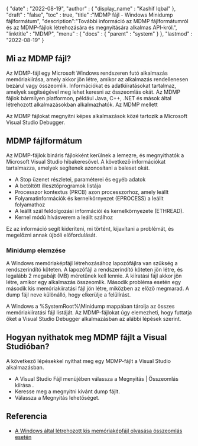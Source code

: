 {
  "date" : "2022-08-19",
  "author" : {
    "display_name" : "Kashif Iqbal"
},
  "draft" : "false",
  "toc" : true,
  "title" :"MDMP fájl - Windows Minidump fájlformátum",
  "description":"További információ az MDMP fájlformátumról és az MDMP-fájlok létrehozására és megnyitására alkalmas API-król.",
  "linktitle" : "MDMP",
  "menu" : {
    "docs" : {
      "parent" : "system"
}
},
  "lastmod" : "2022-08-19"
}

## Mi az MDMP fájl?

Az MDMP-fájl egy Microsoft Windows rendszeren futó alkalmazás memóriakiírása, amely akkor jön létre, amikor az alkalmazás rendellenesen bezárul vagy összeomlik. Információkat és adatkiíratásokat tartalmaz, amelyek segítségével meg lehet keresni az összeomlás okát. Az MDMP fájlok bármilyen platformon, például Java, C++, .NET és mások által létrehozott alkalmazásokban alkalmazhatók. Az MDMP mellett

Az MDMP fájlokat megnyitni képes alkalmazások közé tartozik a Microsoft Visual Studio Debugger.

## MDMP fájlformátum

Az MDMP-fájlok bináris fájlokként kerülnek a lemezre, és megnyithatók a Microsoft Visual Studio hibakeresővel. A következő információkat tartalmazza, amelyek segítenek azonosítani a baleset okát.

* A Stop üzenet részletei, paraméterei és egyéb adatok
* A betöltött illesztőprogramok listája
* Processzor kontextus (PRCB) azon processzorhoz, amely leállt
* Folyamatinformációk és kernelkörnyezet (EPROCESS) a leállt folyamathoz
* A leállt szál feldolgozási információi és kernelkörnyezete (ETHREAD).
* Kernel módú hívásverem a leállt szálhoz

Ez az információ segít kideríteni, mi történt, kijavítani a problémát, és megelőzni annak újbóli előfordulását.

### Minidump elemzése

A Windows memóriaképfájl létrehozásához lapozófájlra van szükség a rendszerindító köteten. A lapozófájl a rendszerindító köteten jön létre, és legalább 2 megabájt (MB) méretűnek kell lennie. A kiíratási fájl akkor jön létre, amikor egy alkalmazás összeomlik. Második probléma esetén egy második kis memóriakiíratási fájl jön létre, miközben az előző megmarad. A dump fájl neve különálló, hogy elkerülje a felülírást.

A Windows a %SystemRoot%\Minidump mappában tárolja az összes memóriakiíratási fájl listáját. Az MDMP-fájlokat úgy elemezheti, hogy futtatja őket a Visual Studio Debugger alkalmazásban az alábbi lépések szerint.

## Hogyan nyithatok meg MDMP fájlt a Visual Studióban?

A következő lépésekkel nyithat meg egy MDMP-fájlt a Visual Studio alkalmazásban.

* A Visual Studio Fájl menüjében válassza a Megnyitás | Összeomlás kiírása .
* Keresse meg a megnyitni kívánt dump fájlt.
* Válassza a Megnyitás lehetőséget.

## Referencia

* [A Windows által létrehozott kis memóriaképfájl olvasása összeomlás esetén](https://learn.microsoft.com/en-us/troubleshoot/windows-client/performance/read-small-memory-dump-file)

